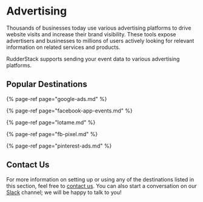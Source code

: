 # Advertising

Thousands of businesses today use various advertising platforms to drive website visits and increase their brand visibility. These tools expose advertisers and businesses to millions of users actively looking for relevant information on related services and products.

RudderStack supports sending your event data to various advertising platforms.

## Popular Destinations

{% page-ref page="google-ads.md" %}

{% page-ref page="facebook-app-events.md" %}

{% page-ref page="lotame.md" %}

{% page-ref page="fb-pixel.md" %}

{% page-ref page="pinterest-ads.md" %}

## Contact Us

For more information on setting up or using any of the destinations listed in this section, feel free to [contact us](mailto:%20docs@rudderstack.com). You can also start a conversation on our [Slack](https://resources.rudderstack.com/join-rudderstack-slack) channel; we will be happy to talk to you!

